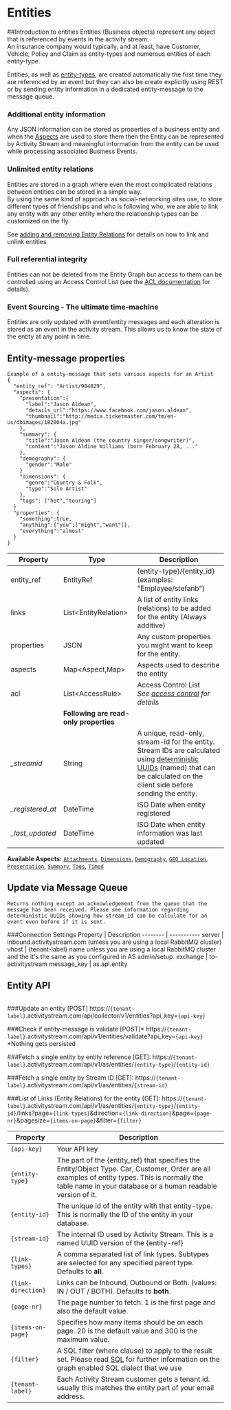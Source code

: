 # Entities
##Introduction to entities
Entities (Business objects) represent any object that is referenced by events in the activity stream.
</br> An insurance company would typically, and at least, have Customer, Vehicle, Policy and Claim as entity-types and numerous entities of each entity-type.

Entities, as well as [entity-types](), are created automatically the first time they are referenced by an event but they can also be create explicitly using REST or by sending entity information in a dedicated entity-message to the message queue.
### Additional entity information
Any JSON information can be stored as properties of a business entity and when the [Aspects]() are used to store them then the Entity can be represented by Activity Stream and meaningful information from the entity can be used while processing associated Business Events.
### Unlimited entity relations
Entities are stored in a graph where even the most complicated relations between entities can be stored in a simple way.
</br>By using the same kind of approach as social-networking sites use, to store different types of friendships and who is following who, we are able to link any entity with any other entity where the relationship types can be customized on the fly.

See [adding and removing Entity Relations]() for details on how to link and unlink entities
### Full referential integrity
Entities can not be deleted from the Entity Graph but access to them can be controlled using an Access Control List (see the [ACL documentation]() for details).
### Event Sourcing - The ultimate time-machine
Entities are only updated with event/entity messages and each alteration is stored as an event in the activity stream. This allows us to know the state of the entity at any point in time.

## Entity-message properties
```shell
Example of a entity-message that sets various aspects for an Artist
{
  "entity_ref": "Artist/984829",
  "aspects": {
    "presentation":{
      "label":"Jason Aldean",
      "details_url":"https://www.facebook.com/jason.aldean",
      "thumbnail":"http://media.ticketmaster.com/tm/en-us/dbimages/182004a.jpg"
    },
    "summary": {
      "title":"Jason Aldean (the country singer/songwriter)",
      "content":"Jason Aldine Williams (born February 28, ..."
    },
    "demography": {
      "gender":"Male"
    }
    "dimensions": {
      "genre":"Country & Folk",
      "type":"Solo Artist"
    },
    "tags": ["hot","touring"]
  }
  "properties": {
    "something":true,
    "anything":{"you":["might","want"]},
    "everything":"almost"
  }
}
```

Property | Type | Description
-------- | ---- | -----------
entity_ref | EntityRef | {entity-type}/{entity_id} (examples: "Employee/stefanb")
links | List\<EntityRelation\> | A list of entity links (relations) to be added for the entity (Always additive)
properties | JSON | Any custom properties you might want to keep for the entity.
aspects | Map<Aspect,Map>| Aspects used to describe the entity
acl | List\<AccessRule\> | Access Control List</br>*See [access control](#access-control) for details*
 | |  **Following are read-only properties**
*\_streamid* | String | A unique, read-only, stream-id for the entity.</br>Stream IDs are calculated using [deterministic UUIDs]() (named) that can be calculated on the client side before sending the entity.
*\_registered_at* | DateTime | ISO Date when entity registered
*\_last_updated* | DateTime | ISO Date when entity information was last updated

**Available Aspects:** [`Attachments`](#attachments), [`Dimensions`](#dimensions), [`Demography`](#demography), [`GEO Location`](#geo-locations),  [`Presentation`](#presentation), [`Summary`](#summary), [`Tags`](#tags), [`Timed`](#timed) 

## Update via Message Queue
```shell
Returns nothing except an acknowledgement from the queue that the message has been received. Please see information regarding deterministic UUIDs showing how stream_id can be calculate for an event even before if it is sent.
```
###Connection Settings
Property | Description
-------- | -----------
server | inbound.activitystream.com (unless you are using a local RabbitMQ cluster)
vhost | {tenant-label} name unless you are using a local RabbitMQ cluster and the it's the same as you configured in AS admin/setup.
exchange | to-activitystream
message_key | as.api.entity

## Entity API
```shell
```
###Update an entity [POST]
https://`{tenant-label}`.activitystream.com/api/collector/v1/entities?api_key=`{api-key}`

###Check if entity-message is validate [POST]\*
https://`{tenant-label}`.activitystream.com/api/v1/entities/validate?api_key=`{api-key}`
\*Nothing gets persisted

###Fetch a single entity by entity reference [GET]:
https://`{tenant-label}`.activitystream.com/api/v1/as/entities/`{entity-type}`/`{entity-id}`

###Fetch a single entity by Stream ID [GET]:
https://`{tenant-label}`.activitystream.com/api/v1/as/entities/`{stream-id}`

###List of Links (Entity Relations) for the entity [GET]:
https://`{tenant-label}`.activitystream.com/api/v1/as/entities/`{entity-type}`/`{entity-id}`/links?page=`{link-types}`&direction=`{link-direction}`&page=`{page-nr}`&pagesize=`{items-on-page}`&filter=`{filter}`

Property | Description
-------- | -----------
`{api-key}`| Your API key
`{entity-type}`| The part of the {entity_ref} that specifies the Entity/Object Type. Car, Customer, Order are all examples of entity types. This is normally the table name in your database or a human readable version of it.
`{entity-id}`| The unique id of the entity with that entity-type. This is normally the ID of the entity in your database.
`{stream-id}`| The internal ID used by Activity Stream. This is a named UUID version of the {entity-ref}
`{link-types}`| A comma separated list of link types. Subtypes are selected for any specified parent type. Defaults to **all**.
`{link-direction}`| Links can be Inbound, Outbound or Both. (values: IN / OUT / BOTH). Defaults to **both**.
`{page-nr}`| The page number to fetch. 1 is the first page and also the default value.
`{items-on-page}`| Specifies how many items should be on each page. 20 is the default value and 300 is the maximum value.
`{filter}`| A SQL filter (where clause) to apply to the result set. Please read [SQL]() for further information on the graph enabled SQL dialect that we use
`{tenant-label}`| Each Activity Stream customer gets a tenant id. usually this matches the entity part of your email address.


